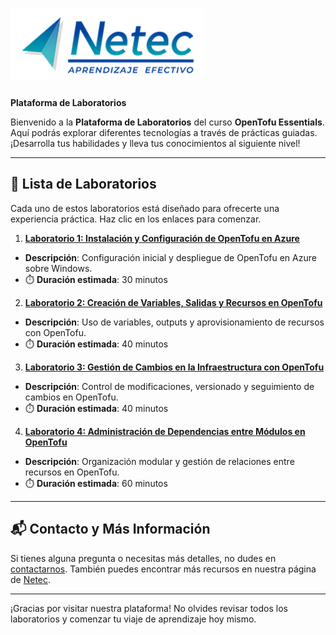 # ![Logo](images/neteclogo.png) 

**Plataforma de Laboratorios**

Bienvenido a la **Plataforma de Laboratorios** del curso **OpenTofu Essentials**. Aquí podrás explorar diferentes tecnologías a través de prácticas guiadas. ¡Desarrolla tus habilidades y lleva tus conocimientos al siguiente nivel!

---

## 🌟 **Lista de Laboratorios**

Cada uno de estos laboratorios está diseñado para ofrecerte una experiencia práctica. Haz clic en los enlaces para comenzar.

01. **[Laboratorio 1: Instalación y Configuración de OpenTofu en Azure](/Capítulo1/lab1.md)**
   - **Descripción**: Configuración inicial y despliegue de OpenTofu en Azure sobre Windows.
   - ⏱️ **Duración estimada**: 30 minutos

02. **[Laboratorio 2: Creación de Variables, Salidas y Recursos en OpenTofu](/Capítulo1/lab2.md)**
   - **Descripción**: Uso de variables, outputs y aprovisionamiento de recursos con OpenTofu.
   - ⏱️ **Duración estimada**: 40 minutos

03. **[Laboratorio 3: Gestión de Cambios en la Infraestructura con OpenTofu](/Capítulo1/lab3.md)**
   - **Descripción**: Control de modificaciones, versionado y seguimiento de cambios en OpenTofu.
   - ⏱️ **Duración estimada**: 40 minutos

04. **[Laboratorio 4: Administración de Dependencias entre Módulos en OpenTofu](/Capítulo1/lab4.md)**
   - **Descripción**: Organización modular y gestión de relaciones entre recursos en OpenTofu.
   - ⏱️ **Duración estimada**: 60 minutos

---

## 📬 **Contacto y Más Información**

Si tienes alguna pregunta o necesitas más detalles, no dudes en [contactarnos](mailto:soporte@netec.com). También puedes encontrar más recursos en nuestra página de [Netec](https://netec.com).

---

¡Gracias por visitar nuestra plataforma! No olvides revisar todos los laboratorios y comenzar tu viaje de aprendizaje hoy mismo.